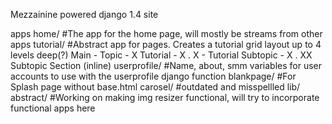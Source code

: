 Mezzainine powered django 1.4 site


apps
  home/
    #The app for the home page, will mostly be streams from other apps
  tutorial/
    #Abstract app for pages. Creates a tutorial grid layout up to 4 levels deep(?) Main - Topic - X Tutorial - X . X - Tutorial Subtopic - X . XX Subtopic Section (inline)
  userprofile/
    #Name, about, smm variables for user accounts to use with the userprofile django function
  blankpage/
    #For Splash page without base.html
  carosel/
    #outdated and misspellled
lib/
  abstract/
    #Working on making img resizer functional, will try to incorporate functional apps here

